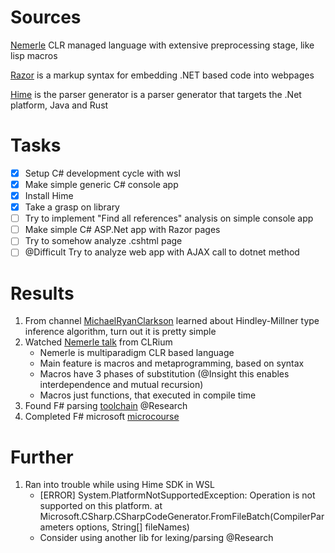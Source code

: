 # Sources

[Nemerle](http://nemerle.org/About) CLR managed language with extensive preprocessing stage, like lisp macros

[Razor](https://learn.microsoft.com/en-us/aspnet/core/mvc/views/razor?view=aspnetcore-6.0) is a markup syntax for embedding .NET based code into webpages

[Hime](https://github.com/cenotelie/hime) is the parser generator is a parser generator that targets the .Net platform, Java and Rust

# Tasks

- [X] Setup C# development cycle with wsl
- [X] Make simple generic C# console app
- [X] Install Hime 
- [X] Take a grasp on library
- [ ] Try to implement "Find all references" analysis on simple console app
- [ ] Make simple C# ASP.Net app with Razor pages
- [ ] Try to somehow analyze .cshtml page
- [ ] @Difficult Try to analyze web app with AJAX call to dotnet method

# Results
1. From channel [MichaelRyanClarkson](https://youtube.com/c/MichaelRyanClarkson) learned about Hindley-Millner type inference algorithm, turn out it is pretty simple
1. Watched [Nemerle talk](https://www.youtube.com/watch?v=HSPivYkQ2t4) from CLRium
    - Nemerle is multiparadigm CLR based language
    - Main feature is macros and metaprogramming, based on syntax
    - Macros have 3 phases of substitution (@Insight this enables interdependence and mutual recursion)
    - Macros just functions, that executed in compile time
1. Found F# parsing [toolchain](https://en.wikibooks.org/wiki/F_Sharp_Programming/Lexing_and_Parsing) @Research
1. Completed F# microsoft [microcourse](https://www.youtube.com/c/dotNET/videos)

# Further
1. Ran into trouble while using Hime SDK in WSL
    - [ERROR] System.PlatformNotSupportedException: Operation is not supported on this platform.
        at Microsoft.CSharp.CSharpCodeGenerator.FromFileBatch(CompilerParameters options, String[] fileNames)
    - Consider using another lib for lexing/parsing @Research

